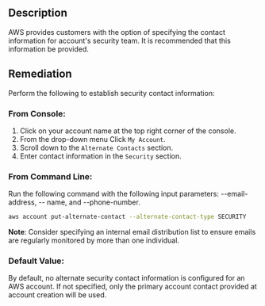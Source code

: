 ## Description

AWS provides customers with the option of specifying the contact information for account's security team. It is recommended that this information be provided.

## Remediation

Perform the following to establish security contact information:

### From Console:

1. Click on your account name at the top right corner of the console.
2. From the drop-down menu Click `My Account`.
3. Scroll down to the `Alternate Contacts` section.
4. Enter contact information in the `Security` section.

### From Command Line:

Run the following command with the following input parameters: --email-address, -- name, and --phone-number.

```bash
aws account put-alternate-contact --alternate-contact-type SECURITY
```

**Note**: Consider specifying an internal email distribution list to ensure emails are regularly monitored by more than one individual.

### Default Value:

By default, no alternate security contact information is configured for an AWS account. If not specified, only the primary account contact provided at account creation will be used.